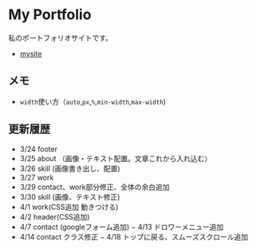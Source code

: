 # My Portfolio
私のポートフォリオサイトです。

- [mysite](https://aoi-n-m.github.io/)

## メモ
- `width`使い方（`auto`,`px`,`%`,`min-width`,`max-width`)

## 更新履歴
- 3/24 footer
- 3/25 about （画像・テキスト配置。文章これから入れ込む）
- 3/26 skill (画像書き出し、配置)
- 3/27 work
- 3/29 contact、work部分修正、全体の余白追加
- 3/30 skill (画像、テキスト修正)
- 4/1 work(CSS追加 動きつける)
- 4/2 header(CSS追加)
- 4/7 contact (googleフォーム追加)
− 4/13 ドロワーメニュー追加
- 4/14 contact クラス修正
− 4/18 トップに戻る、スムーズスクロール追加